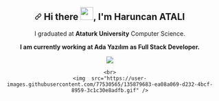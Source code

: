 <article class="markdown-body entry-content container-lg f5" itemprop="text"><h1 align="center"><a id="user-content--hi-there--im-haruncan-atali" class="anchor" aria-hidden="true" href="#-hi-there--im-haruncan-atalı"><svg class="octicon octicon-link" viewBox="0 0 16 16" version="1.1" width="16" height="16" aria-hidden="true"><path fill-rule="evenodd" d="M7.775 3.275a.75.75 0 001.06 1.06l1.25-1.25a2 2 0 112.83 2.83l-2.5 2.5a2 2 0 01-2.83 0 .75.75 0 00-1.06 1.06 3.5 3.5 0 004.95 0l2.5-2.5a3.5 3.5 0 00-4.95-4.95l-1.25 1.25zm-4.69 9.64a2 2 0 010-2.83l2.5-2.5a2 2 0 012.83 0 .75.75 0 001.06-1.06 3.5 3.5 0 00-4.95 0l-2.5 2.5a3.5 3.5 0 004.95 4.95l1.25-1.25a.75.75 0 00-1.06-1.06l-1.25 1.25a2 2 0 01-2.83 0z"></path></svg></a> Hi there <a target="_blank" rel="noopener noreferrer" href="https://user-images.githubusercontent.com/53148314/120832912-d7576900-c569-11eb-8de9-71da3412c259.gif"><img src="https://user-images.githubusercontent.com/53148314/120832912-d7576900-c569-11eb-8de9-71da3412c259.gif" height="30" style="max-width:100%;"></a>, I'm Haruncan ATALI</h1>
<p align="center">
  I graduated at <b>Ataturk University</b> Computer Science. 
</p>
  <p align="center"><b>I am currently working at Ada Yazılım as Full Stack Developer.</b></p>
  <div align="center">
   <img  src="https://github-readme-stats.vercel.app/api?username=haruncanatali&&show_icons=true&title_color=ffffff&icon_color=bb2acf&text_color=daf7dc&bg_color=151515" />
    <br>
    
    <br>
    <img  src="https://user-images.githubusercontent.com/77530565/135879683-ea08a069-d232-4bcf-8959-3c1c30e8adfb.gif" />
    
    
  

  </div>
</article>
